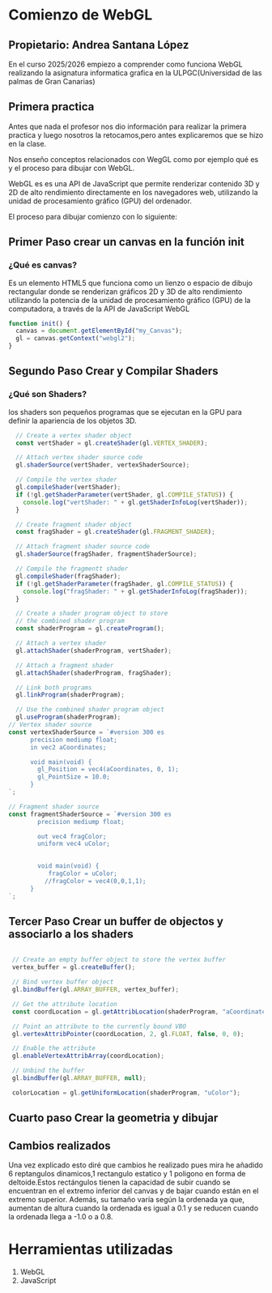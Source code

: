 # Comienzo de WebGL

## Propietario: Andrea Santana López

En el curso 2025/2026 empiezo a comprender como funciona WebGL realizando la asignatura informatica grafica en la ULPGC(Universidad de las palmas de Gran Canarias)

## Primera practica 

Antes que nada el profesor nos dio información para realizar la primera practica y luego nosotros la retocamos,pero antes explicaremos
que se hizo en la clase.

Nos enseño conceptos relacionados con WegGL como por ejemplo qué es y el proceso para dibujar con
WebGL.

WebGL es es una API de JavaScript que permite renderizar contenido 3D y 2D de alto rendimiento directamente 
en los navegadores web, utilizando la unidad de procesamiento gráfico (GPU) del ordenador.

El proceso para dibujar comienzo con lo siguiente:
## Primer Paso crear un canvas en la función init
### ¿Qué es canvas?
Es un elemento HTML5 que funciona como un lienzo o espacio de dibujo rectangular donde se renderizan 
gráficos 2D y 3D de alto rendimiento utilizando la potencia de la unidad de procesamiento gráfico (GPU) de la computadora, a través de la API de JavaScript WebGL
```JavaScript
function init() {
  canvas = document.getElementById("my_Canvas");
  gl = canvas.getContext("webgl2");
}
```
## Segundo Paso Crear y Compilar Shaders
### ¿Qué son Shaders?
los shaders son pequeños programas que se ejecutan en la GPU para definir la apariencia de los objetos 3D. 
```Javascript
  // Create a vertex shader object
  const vertShader = gl.createShader(gl.VERTEX_SHADER);

  // Attach vertex shader source code
  gl.shaderSource(vertShader, vertexShaderSource);

  // Compile the vertex shader
  gl.compileShader(vertShader);
  if (!gl.getShaderParameter(vertShader, gl.COMPILE_STATUS)) {
    console.log("vertShader: " + gl.getShaderInfoLog(vertShader));
  }

  // Create fragment shader object
  const fragShader = gl.createShader(gl.FRAGMENT_SHADER);

  // Attach fragment shader source code
  gl.shaderSource(fragShader, fragmentShaderSource);

  // Compile the fragmentt shader
  gl.compileShader(fragShader);
  if (!gl.getShaderParameter(fragShader, gl.COMPILE_STATUS)) {
    console.log("fragShader: " + gl.getShaderInfoLog(fragShader));
  }

  // Create a shader program object to store
  // the combined shader program
  const shaderProgram = gl.createProgram();

  // Attach a vertex shader
  gl.attachShader(shaderProgram, vertShader);

  // Attach a fragment shader
  gl.attachShader(shaderProgram, fragShader);

  // Link both programs
  gl.linkProgram(shaderProgram);

  // Use the combined shader program object
  gl.useProgram(shaderProgram);
// Vertex shader source
const vertexShaderSource = `#version 300 es
      precision mediump float;
      in vec2 aCoordinates;

      void main(void) {
        gl_Position = vec4(aCoordinates, 0, 1);
        gl_PointSize = 10.0;
      }
`;

// Fragment shader source
const fragmentShaderSource = `#version 300 es
        precision mediump float;

        out vec4 fragColor;
        uniform vec4 uColor;
        

        void main(void) {
           fragColor = uColor;
          //fragColor = vec4(0,0,1,1);
      }
`;
```

 ## Tercer Paso Crear un  buffer de objectos y  associarlo a los shaders
 
 ```JavaScript
 
  // Create an empty buffer object to store the vertex buffer
  vertex_buffer = gl.createBuffer();

  // Bind vertex buffer object
  gl.bindBuffer(gl.ARRAY_BUFFER, vertex_buffer);

  // Get the attribute location
  const coordLocation = gl.getAttribLocation(shaderProgram, "aCoordinates");

  // Point an attribute to the currently bound VBO
  gl.vertexAttribPointer(coordLocation, 2, gl.FLOAT, false, 0, 0);

  // Enable the attribute
  gl.enableVertexAttribArray(coordLocation);

  // Unbind the buffer
  gl.bindBuffer(gl.ARRAY_BUFFER, null);

  colorLocation = gl.getUniformLocation(shaderProgram, "uColor");
```

## Cuarto paso Crear la geometria y dibujar

## Cambios realizados
Una vez explicado esto diré que cambios he realizado pues mira he añadido 6 reptangulos dinamicos,1 rectangulo estatico y 1 poligono en forma de deltoide.Estos rectángulos tienen la capacidad de subir cuando se encuentran en el extremo inferior del canvas y de bajar cuando están en el extremo superior. Además, su tamaño varía según la ordenada ya que, aumentan de altura cuando la ordenada es igual a 0.1 y se reducen cuando la ordenada llega a -1.0 o a 0.8.

# Herramientas utilizadas
1. WebGL
2. JavaScript

